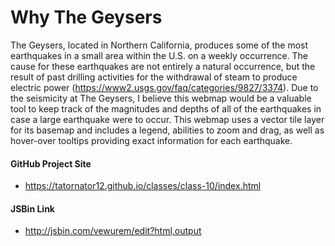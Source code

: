 # Why The Geysers

The Geysers, located in Northern California, produces some of the most earthquakes in a small area within the U.S. on a weekly occurrence. The cause for these earthquakes are not entirely a natural occurrence, but the result of past drilling activities for the withdrawal of steam to produce electric power (https://www2.usgs.gov/faq/categories/9827/3374). Due to the seismicity at The Geysers, I believe this webmap would be a valuable tool to keep track of the magnitudes and depths of all of the earthquakes in case a large earthquake were to occur. This webmap uses a vector tile layer for its basemap and includes a legend, abilities to zoom and drag, as well as hover-over tooltips providing exact information for each earthquake.

#### GitHub Project Site

* <https://tatornator12.github.io/classes/class-10/index.html>

#### JSBin Link

* <http://jsbin.com/vewurem/edit?html,output>
